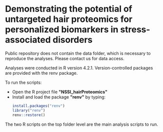 # Demonstrating the potential of untargeted hair proteomics for personalized biomarkers in stress-associated disorders

Public repository does not contain the data folder, which is necessary to reproduce the analyses.
Please contact us for data access.

Analyses were conducted in R version 4.2.1. Version-controlled packages are provided with the renv package.  

To run the scripts:  
- Open the R project file **"NSSI_hairProteomics"**  
- Install and load the package **"renv"** by typing:  
  ```r
  install.packages("renv")
  library("renv")
  renv::restore()
  ```

The two R scripts on the top folder level are the main analysis scripts to run.

